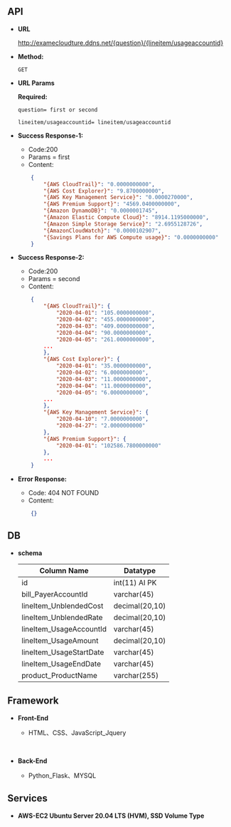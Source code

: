 ## API


* **URL**

  http://examecloudture.ddns.net/{question}/{lineitem/usageaccountid}

* **Method:**

	`GET`
  
*  **URL Params**

	**Required:**
 
	`question= first or second`

	`lineitem/usageaccountid= lineitem/usageaccountid`

*  **Success Response-1:**

    - Code:200
    - Params = first
	- Content:
    ```JSON
        {
            "{AWS CloudTrail}": "0.0000000000", 
			"{AWS Cost Explorer}": "9.8700000000", 
			"{AWS Key Management Service}": "0.0000270000", 
			"{AWS Premium Support}": "4569.0400000000", 
			"{Amazon DynamoDB}": "0.0000001745", 
			"{Amazon Elastic Compute Cloud}": "8914.1195000000", 
			"{Amazon Simple Storage Service}": "2.6955128726", 
			"{AmazonCloudWatch}": "0.0000102907", 
			"{Savings Plans for AWS Compute usage}": "0.0000000000"
        }
    ```
 
*  **Success Response-2:**
  
    - Code:200
    - Params = second
	- Content:
    ```JSON
        {
		    "{AWS CloudTrail}": {
		        "2020-04-01": "105.0000000000",
		        "2020-04-02": "455.0000000000",
		        "2020-04-03": "409.0000000000",
		        "2020-04-04": "90.0000000000",
		        "2020-04-05": "261.0000000000",
			...
		    },
		    "{AWS Cost Explorer}": {
		        "2020-04-01": "35.0000000000",
		        "2020-04-02": "6.0000000000",
		        "2020-04-03": "11.0000000000",
		        "2020-04-04": "11.0000000000",
		        "2020-04-05": "6.0000000000",
			...
		    },
		    "{AWS Key Management Service}": {
		        "2020-04-10": "7.0000000000",
		        "2020-04-27": "2.0000000000"
		    },
		    "{AWS Premium Support}": {
		        "2020-04-01": "102586.7800000000"
		    },
		    ...
		}
    ```
	

*  **Error Response:**

	- Code: 404 NOT FOUND
    - Content:
    ```JSON
		{}
    ```

## DB

* **schema**

	| Column Name | Datatype |
	| ----------- | -------- |
	| id | int(11) AI PK |
	| bill_PayerAccountId | varchar(45) |
	| lineItem_UnblendedCost | decimal(20,10) |
	| lineItem_UnblendedRate | decimal(20,10) |
	| lineItem_UsageAccountId | varchar(45) |
	| lineItem_UsageAmount | decimal(20,10) |
	| lineItem_UsageStartDate | varchar(45) |
	| lineItem_UsageEndDate | varchar(45) |
	| product_ProductName | varchar(255) |
	
## Framework

*  **Front-End**

	- HTML、CSS、JavaScript_Jquery

<br />

*  **Back-End**

	- Python_Flask、MYSQL

## Services

*  **AWS-EC2 Ubuntu Server 20.04 LTS (HVM), SSD Volume Type**
